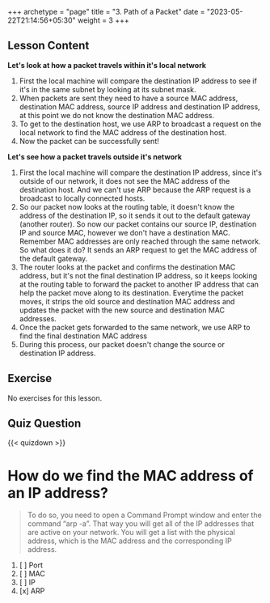 +++
archetype = "page"
title = "3. Path of a Packet"
date = "2023-05-22T21:14:56+05:30"
weight = 3
+++

## Lesson Content

**Let's look at how a packet travels within it's local network**
1. First the local machine will compare the destination IP address to see if it's in the same subnet by looking at its subnet mask.
2. When packets are sent they need to have a source MAC address, destination MAC address, source IP address and destination IP address, at this point we do not know the destination MAC address.
3. To get to the destination host, we use ARP to broadcast a request on the local network to find the MAC address of the destination host.
4. Now the packet can be successfully sent!


**Let's see how a packet travels outside it's network**
1. First the local machine will compare the destination IP address, since it's outside of our network, it does not see the MAC address of the destination host. And we can't use ARP because the ARP request is a broadcast to locally connected hosts.
2. So our packet now looks at the routing table, it doesn't know the address of the destination IP, so it sends it out to the default gateway (another router). So now our packet contains our source IP, destination IP and source MAC, however we don't have a destination MAC. Remember MAC addresses are only reached through the same network. So what does it do? It sends an ARP request to get the MAC address of the default gateway.
3. The router looks at the packet and confirms the destination MAC address, but it's not the final destination IP address, so it keeps looking at the routing table to forward the packet to another IP address that can help the packet move along to its destination. Everytime the packet moves, it strips the old source and destination MAC address and updates the packet with the new source and destination MAC addresses.
4. Once the packet gets forwarded to the same network, we use ARP to find the final destination MAC address
5. During this process, our packet doesn't change the source or destination IP address.



## Exercise

No exercises for this lesson.

## Quiz Question

{{< quizdown >}}

# How do we find the MAC address of an IP address?

> To do so, you need to open a Command Prompt window and enter the command “arp -a”. That way you will get all of the IP addresses that are active on your network. You will get a list with the physical address, which is the MAC address and the corresponding IP address.

1. [ ] Port
2. [ ] MAC
3. [ ] IP
4. [x] ARP
